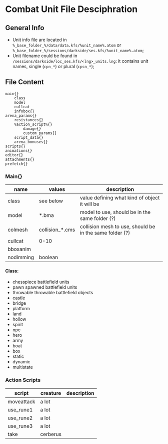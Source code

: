 # Combat Unit File Desciphration

## General Info
- Unit info file are located in `%_base_folder_%/data/data.kfs/%unit_name%.atom` or `%_base_folder_%/sessions/darkside/ses.kfs/%unit_name%.atom`;
- Unit filename could be found in `/sessions/darkside/loc_ses.kfs/<lng>_units.lng`: it contains unit names, single (`cpn_*`) or plural (`cpsn_*`);

## File Content
```
main{}
    class
    model
    cullcat
    infobox{}
arena_params{}
    resistances{}
    %action_script%{}
        damage{}
        custom_params{}
    script_data{}
    arena_bonuses{}
scripts{}
animations{}
editor{}
attachments{}
prefetch{}
```

### Main{}
| name      | values    | description  |
| -         | -         | - |
| class     | see below | value defining what kind of object it will be |
| model     | *.bma     | model to use, should be in the same folder (?) |
| colmesh   | collision_*.cms     | collision mesh to use, should be in the same folder (?) |
| cullcat   | 0-10 | |
| bboxanim  | | |
| nodimming | boolean   | |

#### Class:
- chesspiece
battlefield units
- pawn
spawned battlefield units
- throwable
throwable battlefield objects
- castle
- bridge
- platform
- land
- hollow
- spirit
- npc
- hero
- army
- boat
- box
- static
- dynamic
- multistate


### Action Scripts
| script        | creature  | description   |
| ------------- | --------- | ------------- |
| moveattack    | a lot | 
| use_rune1     | a lot |
| use_rune2     | a lot |
| use_rune3     | a lot |
| take          | cerberus  |